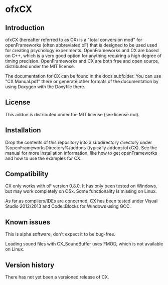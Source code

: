 ofxCX
=====================================

Introduction
------------
ofxCX (hereafter referred to as CX) is a "total conversion mod" for openFrameworks (often abbreviated oF) that 
is designed to be used used for creating psychology experiments. OpenFrameworks and CX are based on C++, which
is a very good option for anything requiring a high degree of timing precision. OpenFrameworks and CX are both
free and open source, distributed under the MIT license.

The documentation for CX can be found in the docs subfolder. You can use "CX Manual.pdf" there or generate 
other formats of the documentation by using Doxygen with the Doxyfile there.

License
-------
This addon is distributed under the MIT license (see license.md).

Installation
------------
Drop the contents of this repository into a subdirectory directory under %openFrameworksDirectory%/addons 
(typically addons/ofxCX). See the manual for more installation information, like how to get openFrameworks 
and how to use the examples for CX.

Compatibility
------------
CX only works with oF version 0.8.0. It has only been tested on Windows, but may work completely on OSx. Some functionality is missing on Linux.

As far as compilers/IDEs are concerned, CX has been tested under Visual Studio 2012/2013 and Code::Blocks for Windows using GCC.

Known issues
------------
This is alpha software, don't expect it to be bug-free.

Loading sound files with CX_SoundBuffer uses FMOD, which is not available on Linux.

Version history
------------
There has not yet been a versioned release of CX.

